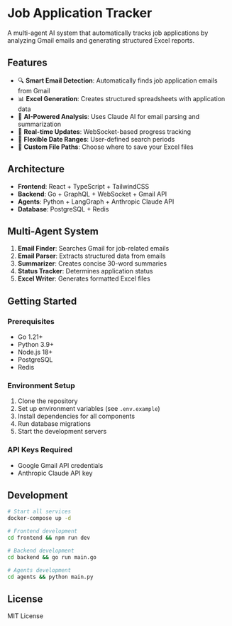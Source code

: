 # Job Application Tracker

A multi-agent AI system that automatically tracks job applications by analyzing Gmail emails and generating structured Excel reports.

## Features

- 🔍 **Smart Email Detection**: Automatically finds job application emails from Gmail
- 📊 **Excel Generation**: Creates structured spreadsheets with application data
- 🤖 **AI-Powered Analysis**: Uses Claude AI for email parsing and summarization
- 🔄 **Real-time Updates**: WebSocket-based progress tracking
- 📅 **Flexible Date Ranges**: User-defined search periods
- 📁 **Custom File Paths**: Choose where to save your Excel files

## Architecture

- **Frontend**: React + TypeScript + TailwindCSS
- **Backend**: Go + GraphQL + WebSocket + Gmail API
- **Agents**: Python + LangGraph + Anthropic Claude API
- **Database**: PostgreSQL + Redis

## Multi-Agent System

1. **Email Finder**: Searches Gmail for job-related emails
2. **Email Parser**: Extracts structured data from emails
3. **Summarizer**: Creates concise 30-word summaries
4. **Status Tracker**: Determines application status
5. **Excel Writer**: Generates formatted Excel files

## Getting Started

### Prerequisites

- Go 1.21+
- Python 3.9+
- Node.js 18+
- PostgreSQL
- Redis

### Environment Setup

1. Clone the repository
2. Set up environment variables (see `.env.example`)
3. Install dependencies for all components
4. Run database migrations
5. Start the development servers

### API Keys Required

- Google Gmail API credentials
- Anthropic Claude API key

## Development

```bash
# Start all services
docker-compose up -d

# Frontend development
cd frontend && npm run dev

# Backend development
cd backend && go run main.go

# Agents development
cd agents && python main.py
```

## License

MIT License
